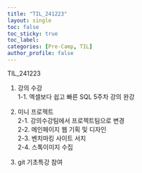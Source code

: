 ```yaml
---
title: "TIL_241223"
layout: single
toc: false
toc_sticky: true
toc_label: 
categories: [Pre-Camp, TIL]
author_profile: false
---
```


TIL_241223

1. 강의 수강<br>
1-1. 엑셀보다 쉽고 빠른 SQL 5주차 강의 완강

2. 미니 프로젝트<br>
2-1. 강의수강팀에서 프로젝트팀으로 변경<br>
2-2. 메인페이지 웹 기획 및 디자인<br>
2-3. 벤치마킹 사이트 서치<br>
2-4. 스톡이미지 수집<br>

3. git 기초특강 참여